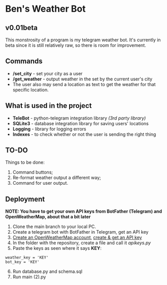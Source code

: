 # Ben's Weather Bot
## v0.01beta
This monstrosity of a program is my telegram weather bot.
It's currently in beta since it is still relatively raw, so there is room for improvement.

## Commands
- **/set_city** - set your city as a user
- **/get_weather** - output weather in the set by the current user's city
- The user also may send a location as text to get the weather for that specific location.

## What is used in the project
- **TeleBot** - python-telegram integration library *(3rd party library)*
- **SQLite3** - database integration library for saving users' locations
- **Logging** - library for logging errors
- **Indexes** - to check whether or not the user is sending the right thing

## TO-DO
Things to be done:
1. Command buttons;
2. Re-format weather output a different way;
3. Command for user output.

## Deployment
**NOTE: You have to get your own API keys from BotFather (Telegram) and OpenWeatherMap, about that a bit later**

1. Clone the main branch to your local PC.
2. Create a telegram bot with BotFather in Telegram, get an API key
3. [Create an OpenWeatherMap account](https://home.openweathermap.org/users/sign_in), [create & get an API key](https://home.openweathermap.org/api_keys)
4. In the folder with the repository, create a file and call it *apikeys.py*
5. Paste the keys as seen where it says **KEY**:
```
weather_key = 'KEY'
bot_key = 'KEY'
```
6. Run database.py and schema.sql
7. Run main (2).py